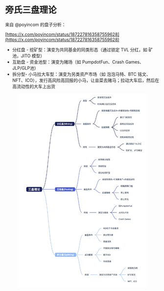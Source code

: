 # 旁氏三盘理论

来自 @poyincom 的盘子分析：

[https://x.com/poyincom/status/1872278163587559628](https://x.com/poyincom/status/1872278163587559628)

* 分红盘 - 挖矿型：演变为共同基金的同类形态（通过锁定 TVL 分红，如 矿池，JITO 模型）
* 互助盘 - 资金池型：演变为赌场（如 PumpdotFun、Crash Games、JLP/GLP池）
* 拆分型- 小马拉大车型：演变为另类资产市场（如 泡泡马特、BTC 铭文、NFT、ICO），发行高风险高回报的小马，让韭菜去赌马；拉动大车后，然后在高流动性的大车上出货

<figure><img src="../.gitbook/assets/image.png" alt=""><figcaption></figcaption></figure>

